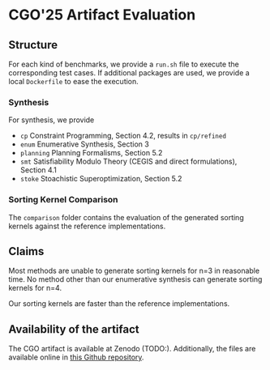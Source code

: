 # CGO'25 Artifact Evaluation

## Structure

For each kind of benchmarks, we provide a `run.sh` file to execute 
the corresponding test cases. 
If additional packages are used, we provide a local `Dockerfile` 
to ease the execution.

### Synthesis

For synthesis, we provide
- `cp` Constraint Programming, Section 4.2, results in `cp/refined`
- `enum` Enumerative Synthesis, Section 3
- `planning` Planning Formalisms, Section 5.2
- `smt` Satisfiability Modulo Theory (CEGIS and direct formulations), Section 4.1
- `stoke` Stoachistic Superoptimization, Section 5.2

### Sorting Kernel Comparison

The `comparison` folder contains the evaluation of the generated sorting kernels
against the reference implementations.

## Claims

Most methods are unable to generate sorting kernels for n=3 in reasonable time.
No method other than our enumerative synthesis can generate sorting kernels for n=4.

Our sorting kernels are faster than the reference implementations.


<!--
## Used Tools

- Z3
- Metalift
- Lama Solver
- Stoke
- Gurobi
- 
--> 

## Availability of the artifact

The CGO artifact is available at Zenodo (TODO:). 
Additionally, the files are available online in [this Github repository](https://github.com/NeuralCoder3/cgo25_artifact).
